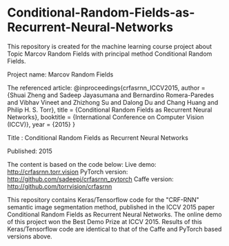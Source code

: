 # Conditional-Random-Fields-as-Recurrent-Neural-Networks
This repository is created for the machine learning course project about Topic Marcov Random Fields with principal method Conditional Random Fields.

Project name: Marcov Random Fields

The referenced article: @inproceedings{crfasrnn_ICCV2015,
    author = {Shuai Zheng and Sadeep Jayasumana and Bernardino Romera-Paredes and Vibhav Vineet and
    Zhizhong Su and Dalong Du and Chang Huang and Philip H. S. Torr},
    title  = {Conditional Random Fields as Recurrent Neural Networks},
    booktitle = {International Conference on Computer Vision (ICCV)},
    year   = {2015}
}

Title : Conditional Random Fields as Recurrent Neural Networks

Published: 2015



The content is based on the code  below:
Live demo:              http://crfasrnn.torr.vision
PyTorch version:    http://github.com/sadeepj/crfasrnn_pytorch
Caffe version:         http://github.com/torrvision/crfasrnn

This repository contains Keras/Tensorflow code for the "CRF-RNN" semantic image segmentation method, published in the ICCV 2015 paper Conditional Random Fields as Recurrent Neural Networks. The online demo of this project won the Best Demo Prize at ICCV 2015. Results of this Keras/Tensorflow code are identical to that of the Caffe and PyTorch based versions above.
